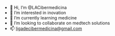 - 👋 Hi, I’m @LACibermedicina
- 👀 I’m interested in inovation
- 🌱 I’m currently learning medicine
- 💞️ I’m looking to collaborate on medtech solutions
- 📫  ligadecibermedicina@gmail.com

<!---
LACibermedicina/LACibermedicina is a ✨ special ✨ repository because its `README.md` (this file) appears on your GitHub profile.
You can click the Preview link to take a look at your changes.
--->
